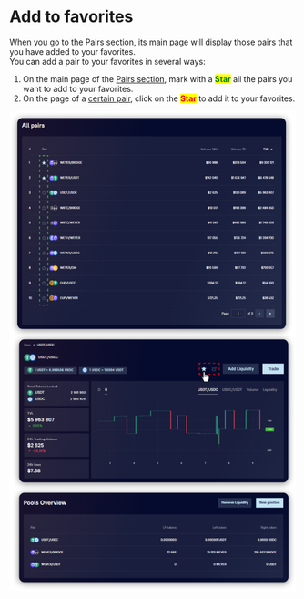 # Add to favorites

When you go to the Pairs section, its main page will display those pairs that you have added to your favorites.\
You can add a pair to your favorites in several ways:

1. On the main page of the [Pairs section](../all-pairs.md), mark with a <mark style="color:green;">**Star**</mark> all the pairs you want to add to your favorites.
2. On the page of a [certain pair](./), click on the <mark style="color:red;">**Star**</mark> to add it to your favorites.

![](<../../../../.gitbook/assets/image (149).png>)
